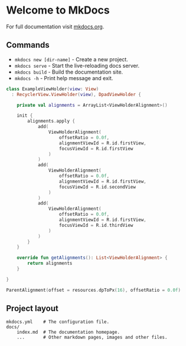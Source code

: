 # Welcome to MkDocs

For full documentation visit [mkdocs.org](https://www.mkdocs.org).

## Commands

* `mkdocs new [dir-name]` - Create a new project.
* `mkdocs serve` - Start the live-reloading docs server.
* `mkdocs build` - Build the documentation site.
* `mkdocs -h` - Print help message and exit.


```kotlin linenums="1"
class ExampleViewHolder(view: View)
  : RecyclerView.ViewHolder(view), DpadViewHolder {

    private val alignments = ArrayList<ViewHolderAlignment>()

    init {
        alignments.apply {
            add(
                ViewHolderAlignment(
                    offsetRatio = 0.0f,
                    alignmentViewId = R.id.firstView,
                    focusViewId = R.id.firstView
                )
            )
            add(
                ViewHolderAlignment(
                    offsetRatio = 0.0f,
                    alignmentViewId = R.id.firstView,
                    focusViewId = R.id.secondView
                )
            )
            add(
                ViewHolderAlignment(
                    offsetRatio = 0.0f,
                    alignmentViewId = R.id.firstView,
                    focusViewId = R.id.thirdView
                )
            )
        }
    }

    override fun getAlignments(): List<ViewHolderAlignment> {
        return alignments
    }

}
```

``` kotlin
ParentAlignment(offset = resources.dpToPx(16), offsetRatio = 0.0f)
```

## Project layout

    mkdocs.yml    # The configuration file.
    docs/
        index.md  # The documentation homepage.
        ...       # Other markdown pages, images and other files.
